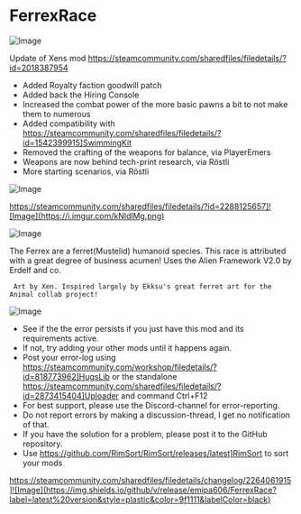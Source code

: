 # FerrexRace

![Image](https://i.imgur.com/buuPQel.png)

Update of Xens mod
https://steamcommunity.com/sharedfiles/filedetails/?id=2018387954

- Added Royalty faction goodwill patch
- Added back the Hiring Console
- Increased the combat power of the more basic pawns a bit to not make them to numerous
- Added compatibility with https://steamcommunity.com/sharedfiles/filedetails/?id=1542399915]SwimmingKit
- Removed the crafting of the weapons for balance, via PlayerEmers
- Weapons are now behind tech-print research, via Röstli
- More starting scenarios, via Röstli

![Image](https://i.imgur.com/KFjAmff.png)

	
https://steamcommunity.com/sharedfiles/filedetails/?id=2288125657]![Image](https://i.imgur.com/kNldlMg.png)


![Image](https://i.imgur.com/Z4GOv8H.png)


The Ferrex are a ferret(Mustelid) humanoid species.
	This race is attributed with a great degree of business acumen! 
	 Uses the Alien Framework V2.0 by Erdelf and co.
	 
	 Art by Xen. Inspired largely by Ekksu's great ferret art for the Animal collab project!


![Image](https://i.imgur.com/PwoNOj4.png)



-  See if the the error persists if you just have this mod and its requirements active.
-  If not, try adding your other mods until it happens again.
-  Post your error-log using https://steamcommunity.com/workshop/filedetails/?id=818773962]HugsLib or the standalone https://steamcommunity.com/sharedfiles/filedetails/?id=2873415404]Uploader and command Ctrl+F12
-  For best support, please use the Discord-channel for error-reporting.
-  Do not report errors by making a discussion-thread, I get no notification of that.
-  If you have the solution for a problem, please post it to the GitHub repository.
-  Use https://github.com/RimSort/RimSort/releases/latest]RimSort to sort your mods



https://steamcommunity.com/sharedfiles/filedetails/changelog/2264061915]![Image](https://img.shields.io/github/v/release/emipa606/FerrexRace?label=latest%20version&style=plastic&color=9f1111&labelColor=black)

